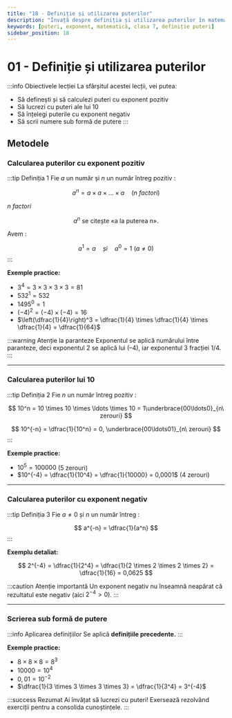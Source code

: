 ```yaml
---
title: "18 - Definiție și utilizarea puterilor"
description: "Învață despre definiția și utilizarea puterilor în matematică, inclusiv puteri cu exponent pozitiv, puteri ale lui 10 și puteri cu exponent negativ."
keywords: [puteri, exponent, matematică, clasa 7, definiție puteri]
sidebar_position: 18
---
```


# 01 - Definiție și utilizarea puterilor

:::info Obiectivele lecției
La sfârșitul acestei lecții, vei putea:
- Să definești și să calculezi puteri cu exponent pozitiv
- Să lucrezi cu puteri ale lui 10
- Să înțelegi puterile cu exponent negativ
- Să scrii numere sub formă de putere
:::

## Metodele

### Calcularea puterilor cu exponent pozitiv

:::tip Definiția 1
Fie *a* un număr și *n* un număr întreg pozitiv :

$$
a^n = a \times a \times \ldots \times a \quad (n\ factori)
$$

*n factori*

$$
a^n \text{ se citește «a la puterea n».}
$$

Avem :

$$
a^1 = a \quad și \quad a^0 = 1 \ (a \neq 0)
$$
:::

**Exemple practice:**

* $3^4 = 3 \times 3 \times 3 \times 3 = 81$
* $532^1 = 532$
* $1495^0 = 1$
* $(-4)^2 = (-4) \times (-4) = 16$
* $\left(\dfrac{1}{4}\right)^3 = \dfrac{1}{4} \times \dfrac{1}{4} \times \dfrac{1}{4} = \dfrac{1}{64}$

:::warning Atenție la paranteze
  Exponentul se aplică numărului între paranteze, deci exponentul 2 se aplică lui (–4), iar exponentul 3 fracției 1/4.
:::

---

### Calcularea puterilor lui 10

:::tip Definiția 2
  Fie *n* un număr întreg pozitiv :

  $$
  10^n = 10 \times 10 \times \ldots \times 10 = 1\underbrace{00\ldots0}_{n\ zerouri}
  $$

  $$
  10^{-n} = \dfrac{1}{10^n} = 0, \underbrace{00\ldots01}_{n\ zerouri}
  $$
:::

**Exemple practice:**

* $10^5 = 100000$ (5 zerouri)
* $10^{-4} = \dfrac{1}{10^4} = \dfrac{1}{10000} = 0,0001$ (4 zerouri)

---

### Calcularea puterilor cu exponent negativ

:::tip Definiția 3
  Fie $a \neq 0$ și *n* un număr întreg :

  $$
  a^{-n} = \dfrac{1}{a^n}
  $$
:::

**Exemplu detaliat:**

$$
2^{-4} = \dfrac{1}{2^4} = \dfrac{1}{2 \times 2 \times 2 \times 2} = \dfrac{1}{16} = 0,0625
$$

:::caution Atenție importantă
  Un exponent negativ nu înseamnă neapărat că rezultatul este negativ (aici $2^{-4} > 0$).
:::

---

### Scrierea sub formă de putere

:::info Aplicarea definițiilor
  Se aplică **definițiile precedente.**
:::

**Exemple practice:**

* $8 \times 8 \times 8 = 8^3$
* $10000 = 10^4$
* $0,01 = 10^{-2}$
* $\dfrac{1}{3 \times 3 \times 3 \times 3} = \dfrac{1}{3^4} = 3^{-4}$

:::success Rezumat
  Ai învățat să lucrezi cu puteri! Exersează rezolvând exerciții pentru a consolida cunoștințele.
:::